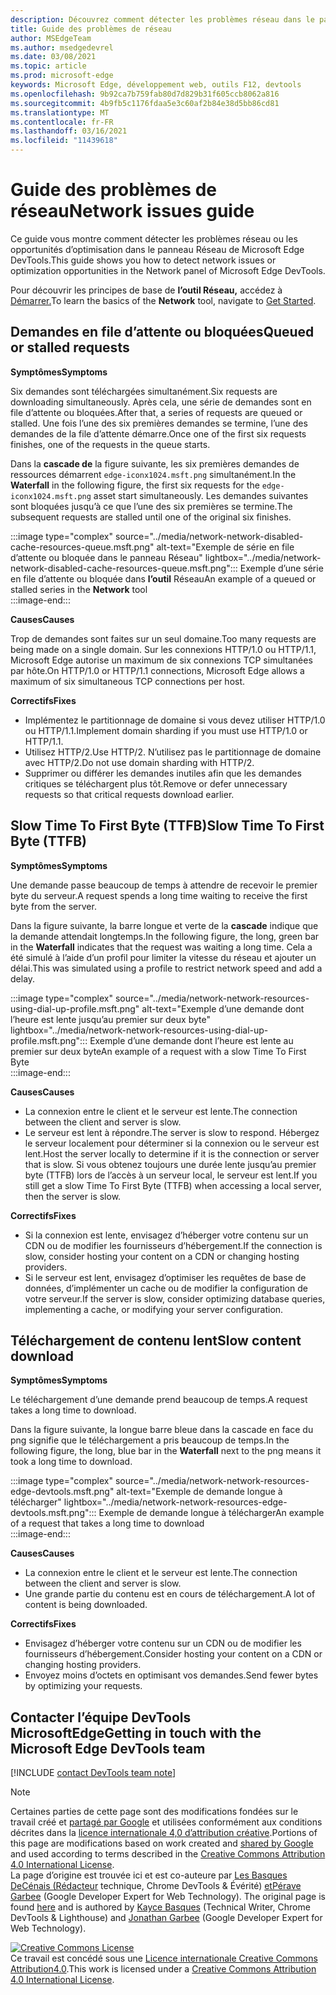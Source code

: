 ```yaml
---
description: Découvrez comment détecter les problèmes réseau dans le panneau Réseau de Microsoft Edge DevTools.
title: Guide des problèmes de réseau
author: MSEdgeTeam
ms.author: msedgedevrel
ms.date: 03/08/2021
ms.topic: article
ms.prod: microsoft-edge
keywords: Microsoft Edge, développement web, outils F12, devtools
ms.openlocfilehash: 9b92ca7b759fab80d7d829b31f605ccb8062a816
ms.sourcegitcommit: 4b9fb5c1176fdaa5e3c60af2b84e38d5bb86cd81
ms.translationtype: MT
ms.contentlocale: fr-FR
ms.lasthandoff: 03/16/2021
ms.locfileid: "11439618"
---
```

<!-- Copyright Kayce Basques and Jonathan Garbee

   Licensed under the Apache License, Version 2.0 (the "License");
   you may not use this file except in compliance with the License.
   You may obtain a copy of the License at

       https://www.apache.org/licenses/LICENSE-2.0

   Unless required by applicable law or agreed to in writing, software
   distributed under the License is distributed on an "AS IS" BASIS,
   WITHOUT WARRANTIES OR CONDITIONS OF ANY KIND, either express or implied.
   See the License for the specific language governing permissions and
   limitations under the License.  -->

# <a name="network-issues-guide"></a><span data-ttu-id="54259-104">Guide des problèmes de réseau</span><span class="sxs-lookup"><span data-stu-id="54259-104">Network issues guide</span></span>  

<span data-ttu-id="54259-105">Ce guide vous montre comment détecter les problèmes réseau ou les opportunités d’optimisation dans le panneau Réseau de Microsoft Edge DevTools.</span><span class="sxs-lookup"><span data-stu-id="54259-105">This guide shows you how to detect network issues or optimization opportunities in the Network panel of Microsoft Edge DevTools.</span></span>  

<span data-ttu-id="54259-106">Pour découvrir les principes de base de **l’outil Réseau,** accédez à [Démarrer.][NetworkPerformance]</span><span class="sxs-lookup"><span data-stu-id="54259-106">To learn the basics of the **Network** tool, navigate to [Get Started][NetworkPerformance].</span></span>  

## <a name="queued-or-stalled-requests"></a><span data-ttu-id="54259-107">Demandes en file d’attente ou bloquées</span><span class="sxs-lookup"><span data-stu-id="54259-107">Queued or stalled requests</span></span>  

**<span data-ttu-id="54259-108">Symptômes</span><span class="sxs-lookup"><span data-stu-id="54259-108">Symptoms</span></span>**  

<span data-ttu-id="54259-109">Six demandes sont téléchargées simultanément.</span><span class="sxs-lookup"><span data-stu-id="54259-109">Six requests are downloading simultaneously.</span></span>  <span data-ttu-id="54259-110">Après cela, une série de demandes sont en file d’attente ou bloquées.</span><span class="sxs-lookup"><span data-stu-id="54259-110">After that, a series of requests are queued or stalled.</span></span>  <span data-ttu-id="54259-111">Une fois l’une des six premières demandes se termine, l’une des demandes de la file d’attente démarre.</span><span class="sxs-lookup"><span data-stu-id="54259-111">Once one of the first six requests finishes, one of the requests in the queue starts.</span></span>  

<span data-ttu-id="54259-112">Dans la **cascade de** la figure suivante, les six premières demandes de ressources démarrent `edge-iconx1024.msft.png` simultanément.</span><span class="sxs-lookup"><span data-stu-id="54259-112">In the **Waterfall** in the following figure, the first six requests for the `edge-iconx1024.msft.png` asset start simultaneously.</span></span>  <span data-ttu-id="54259-113">Les demandes suivantes sont bloquées jusqu’à ce que l’une des six premières se termine.</span><span class="sxs-lookup"><span data-stu-id="54259-113">The subsequent requests are stalled until one of the original six finishes.</span></span>  

:::image type="complex" source="../media/network-network-disabled-cache-resources-queue.msft.png" alt-text="Exemple de série en file d’attente ou bloquée dans le panneau Réseau" lightbox="../media/network-network-disabled-cache-resources-queue.msft.png":::
   <span data-ttu-id="54259-115">Exemple d’une série en file d’attente ou bloquée dans **l’outil** Réseau</span><span class="sxs-lookup"><span data-stu-id="54259-115">An example of a queued or stalled series in the **Network** tool</span></span>  
:::image-end:::  

**<span data-ttu-id="54259-116">Causes</span><span class="sxs-lookup"><span data-stu-id="54259-116">Causes</span></span>**  

<span data-ttu-id="54259-117">Trop de demandes sont faites sur un seul domaine.</span><span class="sxs-lookup"><span data-stu-id="54259-117">Too many requests are being made on a single domain.</span></span>  <span data-ttu-id="54259-118">Sur les connexions HTTP/1.0 ou HTTP/1.1, Microsoft Edge autorise un maximum de six connexions TCP simultanées par hôte.</span><span class="sxs-lookup"><span data-stu-id="54259-118">On HTTP/1.0 or HTTP/1.1 connections, Microsoft Edge allows a maximum of six simultaneous TCP connections per host.</span></span>  

**<span data-ttu-id="54259-119">Correctifs</span><span class="sxs-lookup"><span data-stu-id="54259-119">Fixes</span></span>**  

*   <span data-ttu-id="54259-120">Implémentez le partitionnage de domaine si vous devez utiliser HTTP/1.0 ou HTTP/1.1.</span><span class="sxs-lookup"><span data-stu-id="54259-120">Implement domain sharding if you must use HTTP/1.0 or HTTP/1.1.</span></span>  
*   <span data-ttu-id="54259-121">Utilisez HTTP/2.</span><span class="sxs-lookup"><span data-stu-id="54259-121">Use HTTP/2.</span></span>  <span data-ttu-id="54259-122">N’utilisez pas le partitionnage de domaine avec HTTP/2.</span><span class="sxs-lookup"><span data-stu-id="54259-122">Do not use domain sharding with HTTP/2.</span></span>  
*   <span data-ttu-id="54259-123">Supprimer ou différer les demandes inutiles afin que les demandes critiques se téléchargent plus tôt.</span><span class="sxs-lookup"><span data-stu-id="54259-123">Remove or defer unnecessary requests so that critical requests download earlier.</span></span>  
    
## <a name="slow-time-to-first-byte-ttfb"></a><span data-ttu-id="54259-124">Slow Time To First Byte (TTFB)</span><span class="sxs-lookup"><span data-stu-id="54259-124">Slow Time To First Byte (TTFB)</span></span>  

**<span data-ttu-id="54259-125">Symptômes</span><span class="sxs-lookup"><span data-stu-id="54259-125">Symptoms</span></span>**  

<span data-ttu-id="54259-126">Une demande passe beaucoup de temps à attendre de recevoir le premier byte du serveur.</span><span class="sxs-lookup"><span data-stu-id="54259-126">A request spends a long time waiting to receive the first byte from the server.</span></span>  

<span data-ttu-id="54259-127">Dans la figure suivante, la barre longue et verte de la **cascade** indique que la demande attendait longtemps.</span><span class="sxs-lookup"><span data-stu-id="54259-127">In the following figure, the long, green bar in the **Waterfall** indicates that the request was waiting a long time.</span></span>  <span data-ttu-id="54259-128">Cela a été simulé à l’aide d’un profil pour limiter la vitesse du réseau et ajouter un délai.</span><span class="sxs-lookup"><span data-stu-id="54259-128">This was simulated using a profile to restrict network speed and add a delay.</span></span>  

:::image type="complex" source="../media/network-network-resources-using-dial-up-profile.msft.png" alt-text="Exemple d’une demande dont l’heure est lente jusqu’au premier sur deux byte" lightbox="../media/network-network-resources-using-dial-up-profile.msft.png":::
   <span data-ttu-id="54259-130">Exemple d’une demande dont l’heure est lente au premier sur deux byte</span><span class="sxs-lookup"><span data-stu-id="54259-130">An example of a request with a slow Time To First Byte</span></span>  
:::image-end:::  

**<span data-ttu-id="54259-131">Causes</span><span class="sxs-lookup"><span data-stu-id="54259-131">Causes</span></span>**  

*   <span data-ttu-id="54259-132">La connexion entre le client et le serveur est lente.</span><span class="sxs-lookup"><span data-stu-id="54259-132">The connection between the client and server is slow.</span></span>  
*   <span data-ttu-id="54259-133">Le serveur est lent à répondre.</span><span class="sxs-lookup"><span data-stu-id="54259-133">The server is slow to respond.</span></span>  <span data-ttu-id="54259-134">Hébergez le serveur localement pour déterminer si la connexion ou le serveur est lent.</span><span class="sxs-lookup"><span data-stu-id="54259-134">Host the server locally to determine if it is the connection or server that is slow.</span></span>  <span data-ttu-id="54259-135">Si vous obtenez toujours une durée lente jusqu’au premier byte \(TTFB\) lors de l’accès à un serveur local, le serveur est lent.</span><span class="sxs-lookup"><span data-stu-id="54259-135">If you still get a slow Time To First Byte \(TTFB\) when accessing a local server, then the server is slow.</span></span>  
    
**<span data-ttu-id="54259-136">Correctifs</span><span class="sxs-lookup"><span data-stu-id="54259-136">Fixes</span></span>**  

*   <span data-ttu-id="54259-137">Si la connexion est lente, envisagez d’héberger votre contenu sur un CDN ou de modifier les fournisseurs d’hébergement.</span><span class="sxs-lookup"><span data-stu-id="54259-137">If the connection is slow, consider hosting your content on a CDN or changing hosting providers.</span></span>  
*   <span data-ttu-id="54259-138">Si le serveur est lent, envisagez d’optimiser les requêtes de base de données, d’implémenter un cache ou de modifier la configuration de votre serveur.</span><span class="sxs-lookup"><span data-stu-id="54259-138">If the server is slow, consider optimizing database queries, implementing a cache, or modifying your server configuration.</span></span>  
    
## <a name="slow-content-download"></a><span data-ttu-id="54259-139">Téléchargement de contenu lent</span><span class="sxs-lookup"><span data-stu-id="54259-139">Slow content download</span></span>  

**<span data-ttu-id="54259-140">Symptômes</span><span class="sxs-lookup"><span data-stu-id="54259-140">Symptoms</span></span>**  

<span data-ttu-id="54259-141">Le téléchargement d’une demande prend beaucoup de temps.</span><span class="sxs-lookup"><span data-stu-id="54259-141">A request takes a long time to download.</span></span>  

<span data-ttu-id="54259-142">Dans la figure suivante, la longue  barre bleue dans la cascade en face du png signifie que le téléchargement a pris beaucoup de temps.</span><span class="sxs-lookup"><span data-stu-id="54259-142">In the following figure, the long, blue bar in the **Waterfall** next to the png means it took a long time to download.</span></span>  

:::image type="complex" source="../media/network-network-resources-edge-devtools.msft.png" alt-text="Exemple de demande longue à télécharger" lightbox="../media/network-network-resources-edge-devtools.msft.png":::
   <span data-ttu-id="54259-144">Exemple de demande longue à télécharger</span><span class="sxs-lookup"><span data-stu-id="54259-144">An example of a request that takes a long time to download</span></span>  
:::image-end:::  

**<span data-ttu-id="54259-145">Causes</span><span class="sxs-lookup"><span data-stu-id="54259-145">Causes</span></span>**  

*   <span data-ttu-id="54259-146">La connexion entre le client et le serveur est lente.</span><span class="sxs-lookup"><span data-stu-id="54259-146">The connection between the client and server is slow.</span></span>  
*   <span data-ttu-id="54259-147">Une grande partie du contenu est en cours de téléchargement.</span><span class="sxs-lookup"><span data-stu-id="54259-147">A lot of content is being downloaded.</span></span>  
    
**<span data-ttu-id="54259-148">Correctifs</span><span class="sxs-lookup"><span data-stu-id="54259-148">Fixes</span></span>**  

*   <span data-ttu-id="54259-149">Envisagez d’héberger votre contenu sur un CDN ou de modifier les fournisseurs d’hébergement.</span><span class="sxs-lookup"><span data-stu-id="54259-149">Consider hosting your content on a CDN or changing hosting providers.</span></span>  
*   <span data-ttu-id="54259-150">Envoyez moins d’octets en optimisant vos demandes.</span><span class="sxs-lookup"><span data-stu-id="54259-150">Send fewer bytes by optimizing your requests.</span></span>  
    
<!--   ## Contribute knowledge  

Do you have a network issue that should be added to this guide?  

*   Send a tweet to [@EdgeDevTools][MicrosoftEdgeTweet].  
*   Choose **Send Feedback** \(![Send Feedback](../media/smile-icon.msft.png)\) in the DevTools or select `Alt`+`Shift`+`I` \(Windows, Linux\) or `Option`+`Shift`+`I` \(macOS\) to provide feedback or feature requests.  
*   [Open an issue][WebFundamentalsIssue] on the docs repo.  -->  
    
## <a name="getting-in-touch-with-the-microsoft-edge-devtools-team"></a><span data-ttu-id="54259-151">Contacter l’équipe DevTools MicrosoftEdge</span><span class="sxs-lookup"><span data-stu-id="54259-151">Getting in touch with the Microsoft Edge DevTools team</span></span>  

[!INCLUDE [contact DevTools team note](../includes/contact-devtools-team-note.md)]  

<!-- links -->  

[NetworkPerformance]: ./index.md "Inspecter l’activité réseau dans microsoft Edge DevTools | Documents Microsoft"  

[MicrosoftEdgeTweet]: https://twitter.com/intent/tweet?text=@EdgeDevTools%20[Network%20Issues%20Guide%20Suggestion]  

[WebFundamentalsIssue]: https://github.com/MicrosoftDocs/edge-developer/issues/new?title=%5BDevTools%20Network%20Issues%20Guide%20Suggestion%5D "Nouveau problème : MicrosoftDocs/edge-developer"  

> [!NOTE]
> <span data-ttu-id="54259-154">Certaines parties de cette page sont des modifications fondées sur le travail créé et [partagé par Google][GoogleSitePolicies] et utilisées conformément aux conditions décrites dans la [licence internationale 4,0 d’attribution créative][CCA4IL].</span><span class="sxs-lookup"><span data-stu-id="54259-154">Portions of this page are modifications based on work created and [shared by Google][GoogleSitePolicies] and used according to terms described in the [Creative Commons Attribution 4.0 International License][CCA4IL].</span></span>  
> <span data-ttu-id="54259-155">La page d’origine est trouvée ici et est co-auteure par [Les Basques DeCénais (Rédacteur][KayceBasques] technique, Chrome DevTools \& Évérité\) [etPérave Garbee][JonathanGarbee] \(Google Developer Expert for Web Technology\). [](https://developers.google.com/web/tools/chrome-devtools/network/issues)</span><span class="sxs-lookup"><span data-stu-id="54259-155">The original page is found [here](https://developers.google.com/web/tools/chrome-devtools/network/issues) and is authored by [Kayce Basques][KayceBasques] \(Technical Writer, Chrome DevTools \& Lighthouse\) and [Jonathan Garbee][JonathanGarbee] \(Google Developer Expert for Web Technology\).</span></span>  

[![Creative Commons License][CCby4Image]][CCA4IL]  
<span data-ttu-id="54259-157">Ce travail est concédé sous une [Licence internationale Creative Commons Attribution4.0][CCA4IL].</span><span class="sxs-lookup"><span data-stu-id="54259-157">This work is licensed under a [Creative Commons Attribution 4.0 International License][CCA4IL].</span></span>  

[CCA4IL]: https://creativecommons.org/licenses/by/4.0  
[CCby4Image]: https://i.creativecommons.org/l/by/4.0/88x31.png  
[GoogleSitePolicies]: https://developers.google.com/terms/site-policies  
[KayceBasques]: https://developers.google.com/web/resources/contributors/kaycebasques  
[JonathanGarbee]: https://developers.google.com/web/resources/contributors/jonathangarbee
